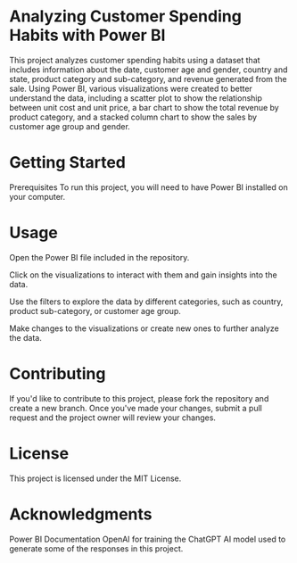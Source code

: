 # Analyzing Customer Spending Habits with Power BI
This project analyzes customer spending habits using a dataset that includes information about the date, customer age and gender, country and state, product category and sub-category, and revenue generated from the sale. Using Power BI, various visualizations were created to better understand the data, including a scatter plot to show the relationship between unit cost and unit price, a bar chart to show the total revenue by product category, and a stacked column chart to show the sales by customer age group and gender.

# Getting Started
Prerequisites
To run this project, you will need to have Power BI installed on your computer.

# Usage
Open the Power BI file included in the repository.

Click on the visualizations to interact with them and gain insights into the data.

Use the filters to explore the data by different categories, such as country, product sub-category, or customer age group.

Make changes to the visualizations or create new ones to further analyze the data.

# Contributing
If you'd like to contribute to this project, please fork the repository and create a new branch. Once you've made your changes, submit a pull request and the project owner will review your changes.

# License
This project is licensed under the MIT License.

# Acknowledgments
Power BI Documentation
OpenAI for training the ChatGPT AI model used to generate some of the responses in this project.

